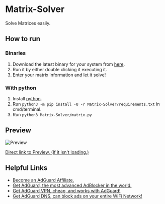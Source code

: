 # Matrix-Solver
Solve Matrices easily.

## How to run
### Binaries
1. Download the latest binary for your system from [here](https://github.com/QuartzWarrior/Matrix-Solver/releases/latest).
2. Run it by either double clicking it executing it.
3. Enter your matrix information and let it solve!
### With python
1. Install [python](https://www.python.org/downloads/).
2. Run `python3 -m pip install -U -r Matrix-Solver/requirements.txt` in cmd/terminal.
3. Run `python3 Matrix-Solver/matrix.py`


## Preview
![Preview](https://i.imgur.com/a/uVim0pv.gif)

[Direct link to Preview. (If it isn't loading.)](https://imgur.com/a/uVim0pv)

## Helpful Links
- [Become an AdGuard Affiliate.](https://tinyurl.com/AdGuardAffiliate)
- [Get AdGuard, the most advanced AdBlocker in the world.](https://tinyurl.com/AdGuardAdBlock)
- [Get AdGuard VPN, cheap, and works with AdGuard!](https://tinyurl.com/VPNAdGuard)
- [Get AdGuard DNS, can block ads on your entire WiFi Network!](https://tinyurl.com/AdBlockingDNS)
